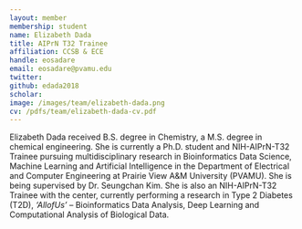 ```yaml
---
layout: member
membership: student
name: Elizabeth Dada
title: AIPrN T32 Trainee
affiliation: CCSB & ECE
handle: eosadare
email: eosadare@pvamu.edu
twitter: 
github: edada2018
scholar: 
image: /images/team/elizabeth-dada.png
cv: /pdfs/team/elizabeth-dada-cv.pdf
---
```


Elizabeth Dada received B.S. degree in Chemistry, a M.S. degree in chemical engineering. She is currently a Ph.D. student and NIH-AIPrN-T32 Trainee pursuing multidisciplinary research in Bioinformatics Data Science, Machine Learning and Artificial Intelligence in the Department of Electrical and Computer Engineering at Prairie View A&M University (PVAMU). She is being  supervised by Dr. Seungchan Kim. She is also an NIH-AIPrN-T32 Trainee with the center, currently performing a research in Type 2 Diabetes (T2D), *‘AllofUs’* – Bioinformatics Data Analysis, Deep Learning and Computational Analysis of Biological Data.
